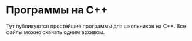 # Программы на С++
Тут публикуются простейшие программы для школьников на C++. Все файлы можно скачать одним архивом.
